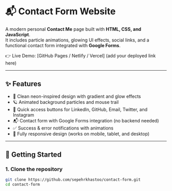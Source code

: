 # 📬 Contact Form Website

A modern personal **Contact Me** page built with **HTML, CSS, and JavaScript**.  
It includes particle animations, glowing UI effects, social links, and a functional contact form integrated with **Google Forms**.

👉 Live Demo: [GitHub Pages / Netlify / Vercel] (add your deployed link here)

---

## ✨ Features
- 🎨 Clean neon-inspired design with gradient and glow effects  
- 🪐 Animated background particles and mouse trail  
- 🔗 Quick access buttons for LinkedIn, GitHub, Email, Twitter, and Instagram  
- 📬 Contact form with Google Forms integration (no backend needed)  
- ✅ Success & error notifications with animations  
- 📱 Fully responsive design (works on mobile, tablet, and desktop)  

---

## 🚀 Getting Started

### 1. Clone the repository
```bash
git clone https://github.com/sepehrkhastoo/contact-form.git
cd contact-form

